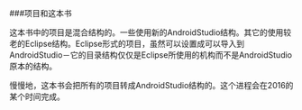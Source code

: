 ###项目和这本书

这本书中的项目是混合结构的。一些使用新的AndroidStudio结构。其它的使用较老的Eclipse结构。Eclipse形式的项目，虽然可以设置成可以导入到AndroidStudio－它的目录结构仅仅是Eclipse所使用的机构而不是AndroidStudio原本的结构。

慢慢地，这本书会把所有的项目转成AndroidStudio结构的。这个进程会在2016的某个时间完成。